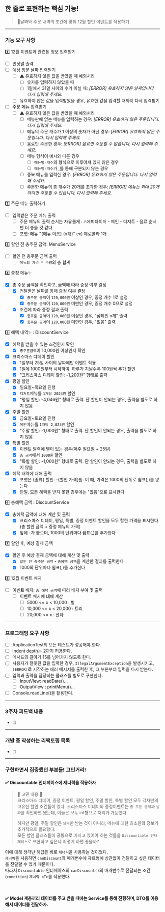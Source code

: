 ## 한 줄로 표현하는 핵심 기능!

> 🎄날짜와 주문 내역의 조건에 맞춰 12월 할인 이벤트를 적용하기

---

### 기능 요구 사항

1️⃣ 12월 이벤트와 관련된 정보 입력받기

-[ ] 인삿말 출력
-[ ] 예상 방문 날짜 입력받기
    -[ ] ⚠️ 유효하지 않은 값을 받았을 때 예외처리
        -[ ] 숫자를 입력하지 않았을 때
        -[ ] 1일에서 31일 사이의 수가 아닐 때: *[ERROR] 유효하지 않은 날짜입니다. 다시 입력해 주세요.*
    -[ ] 유효하지 않은 값을 입력받았을 경우, 유효한 값을 입력할 때까지 다시 입력받기
-[ ] 주문 메뉴 입력받기
    -[ ] ⚠️ 유효하지 않은 값을 받았을 때 예외처리
        -[ ] 메뉴판에 없는 메뉴를 입력하는 경우: *[ERROR] 유효하지 않은 주문입니다. 다시 입력해 주세요.*
        -[ ] 메뉴의 주문 개수가 1 이상의 숫자가 아닌 경우: *[ERROR] 유효하지 않은 주문입니다. 다시 입력해 주세요.*
        -[ ] 음료만 주문한 경우: *[ERROR] 음료만 주문할 수 없습니다. 다시 입력해 주세요.*
        -[ ] 메뉴 형식이 예시와 다른 경우
            -[ ] `메뉴명-개수`의 형식으로 이루어져 있지 않은 경우
            -[ ] `메뉴명-개수`가 ,를 통해 구분되지 않는 경우
        -[ ] 중복 메뉴를 입력한 경우: *[ERROR] 유효하지 않은 주문입니다. 다시 입력해 주세요.*
        -[ ] 주문한 메뉴의 총 개수가 20개를 초과한 경우: *[ERROR] 메뉴는 최대 20개까지만 주문할 수 있습니다. 다시 입력해 주세요.*

2️⃣ 주문 메뉴 출력하기

-[ ] 입력받은 주문 메뉴 출력
    -[ ] 주문 메뉴의 출력 순서는 자유롭게 : 🔥에피타이저 - 메인 - 디저트 - 음료 순서면 더 좋을 것 같다
    -[ ] 포멧: 메뉴 "{메뉴 이름} {x개}"   ex) 제로콜라 1개

3️⃣ 할인 전 총주문 금액: MenuService

-[ ] 할인 전 총주문 금액 출력
    -[ ] `메뉴의 가격 * 수량`의 총 합계

4️⃣ 증정 메뉴✨

-[x] 총 주문 금액을 확인하고, 금액에 따라 증정 여부 결정
    -[x] 전달받은 날짜를 통해 증정 여부 결정
        -[x] `총주문 금액`이 `120,000원` 이상인 경우, 증정 개수 1로 설정
        -[x] `총주문 금액`이 `120,000원` 미만인 경우, 증정 개수 0으로 설정
    -[x] 조건에 따라 증정 결과 출력
        -[x] `총주문 금액`이 `120,000원` 이상인 경우, "샴페인 n개" 출력
        -[x] `총주문 금액`이 `120,000원` 미만인 경우, "없음" 출력

5️⃣ 혜택 내역✨ : DiscountService

-[x] 혜택을 받을 수 있는 조건인지 확인
    -[x] `총주문금액`이 10,000원 이상인지 확인
-[x] 크리스마스 디데이 할인
    -[x] 1일부터 25일 사이의 날짜에만 이벤트 적용
    -[x] 1일에 1000원부터 시작하여, 하루가 지날수록 100원씩 추가 할인
    -[x] "크리스마스 디데이 할인: -1,200원" 형태로 출력
-[x] 평일 할인
    -[x] 일요일~목요일 진행
    -[x] `디저트`메뉴를 `1개당 2023원` 할인
    -[x] "평일 할인: -4,046원" 형태로 출력. 단 할인이 안되는 경우, 출력을 별도로 하지 않음
-[x] 주말 할인
    -[x] 금요일~토요일 진행
    -[x] `메인`메뉴를 `1개당 2,023원` 할인
    -[x] "주말 할인: -1,000원" 형태로 출력. 단 할인이 안되는 경우, 출력을 별도로 하지 않음
-[x] 특별 할인
    -[x] 이벤트 달력에 별이 있는 경우(매주 일요일 + 25일)
    -[x] `총 금액`에서 `1000원` 할인
    -[x] "특별 할인: -1,000원" 형태로 출력. 단 할인이 안되는 경우, 출력을 별도로 하지 않음
-[x] 혜택 내역에 대해 출력
    -[x] 포맷은 {종류} 할인: -{할인 가격}원. 이 때, 가격은 1000의 단위로 쉼표(,)를 넣는다
    -[x] 만일, 모든 혜택을 받지 못한 경우에는 "없음"으로 표시한다

6️⃣ 총혜택 금액 : DiscountService

-[x] 총혜택 금액에 대해 계산 및 출력
    -[x] 크리스마스 디데이, 평일, 특별, 증정 이벤트 할인을 모두 합한 가격을 표시한다 (총 할인 금액 + 증정 메뉴의 가격)
    -[x] 앞에 -가 붙으며, 1000의 단위마다 쉼표(,)를 추가한다

7️⃣ 할인 후, 예상 결제 금액

-[x] 할인 후 예상 결제 금액에 대해 계산 및 출력
    -[x] `할인 전 총주문 금액` - `총혜택 금액`을 계산한 결과를 출력한다
    -[x] 1000의 단위마다 쉼표(,)를 추가한다

8️⃣ 12월 이벤트 배지

-[ ] 이벤트 배지: `총 혜택 금액`에 따라 배지 부여 및 출력
    -[ ] 이벤트 배지에 대해 계산
        -[ ] 5000 <= x < 10,000 : 별
        -[ ] 10,000 <= x < 20,000 : 트리
        -[ ] 20,000 <= x : 산타

---

### 프로그래밍 요구 사항

-[ ] ApplicationTest의 모든 테스트가 성공해야 한다.
-[ ] indent depth는 2까지 허용한다.
-[ ] 메서드의 길이가 15를 넘어가지 않도록 한다.
-[ ] 사용자가 잘못된 값을 입력한 경우, `IllegalArgumentException`을 발생시키고, `[ERROR]`로 시작하는 에러 메시지를 출력한 후, 그 부분부터 입력을 다시 받는다.
-[ ] 입력과 출력을 담당하는 클래스를 별도로 구현한다.
    -[ ] InputView: readDate()...
    -[ ] OutputView : printMenu()...
-[ ] Console.readLine()을 활용한다.

---

### 3주차 피드백 내용

-[ ] 

---

### 개발 중 작성하는 리팩토링 목록

-[ ] 

---

### 구현하면서 집중했던 부분들! 고민거리!

#### ✅ Discountable 인터페이스에 제너릭을 적용하자

> 🧐 고민 내용 🧐  
> 크리스마스 디데이, 증정 이벤트, 평일 할인, 주말 할인, 특별 할인 모두 각자만의 고유한 할인 조건들이 있다.
> 크리스마스 디데이와 증정이벤트는 `총 주문 금액`과 `날짜`를 확인하면 됐는데, 이들은 모두 int형으로 처리가 가능했다.
>
> 하지만 평일, 주말 할인은 `날짜`만 받는 것이 아니라, 메뉴에 대한 최소한의 정보가 추가적으로 필요했다.  
> 모든 할인 클래스들이 공통으로 가지고 있어야 하는 것들을 `Discountable 인터페이스`로 표현하고 싶은데 어떻게 하면 좋을까?

이에 대해 생각난 해답은 바로 `제너릭`을 사용하는 것이었다.  
`제너릭`을 사용하면 `canDiscount`의 매개변수에 자료형에 상관없이 전달하고 싶은 데이터를 전달할 수 있기 때문이다.  
따라서 `Discountable` 인터페이스의 `canDiscount()`의 매개변수로 전달되는 조건(`condition`) `제너릭 <T>`를 적용했다.

<br>

#### ✅ Model 계층끼리 데이터를 주고 받을 때에는 Service를 통해 진행하며, DTO를 이용해서 데이터를 전달하자.



